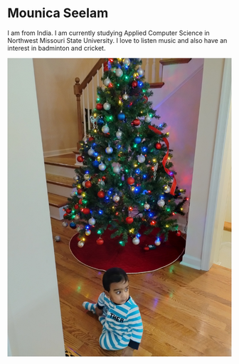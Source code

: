 # Mounica Seelam
I am from India. I am currently studying Applied Computer Science in Northwest Missouri State University.
I love to listen music and also have an interest in badminton and cricket.

![my photo](https://github.com/S559228-Mounica/assignment2-Seelam/blob/main/mypic.jpg)